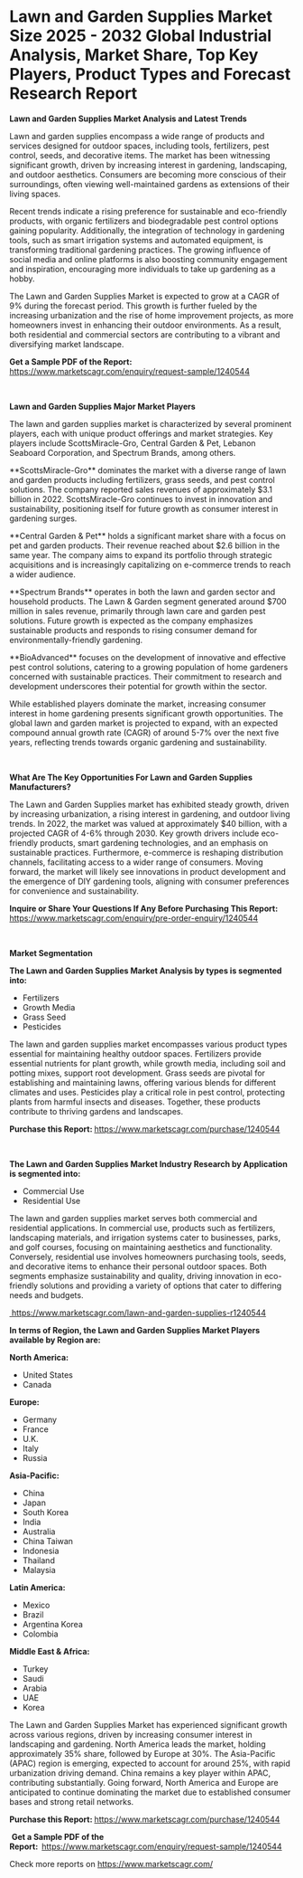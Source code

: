 <p><h1>Lawn and Garden Supplies Market Size 2025 - 2032 Global Industrial Analysis, Market Share, Top Key Players, Product Types and Forecast Research Report</h1></p><p><strong>Lawn and Garden Supplies Market Analysis and Latest Trends</strong></p>
<p><p>Lawn and garden supplies encompass a wide range of products and services designed for outdoor spaces, including tools, fertilizers, pest control, seeds, and decorative items. The market has been witnessing significant growth, driven by increasing interest in gardening, landscaping, and outdoor aesthetics. Consumers are becoming more conscious of their surroundings, often viewing well-maintained gardens as extensions of their living spaces.</p><p>Recent trends indicate a rising preference for sustainable and eco-friendly products, with organic fertilizers and biodegradable pest control options gaining popularity. Additionally, the integration of technology in gardening tools, such as smart irrigation systems and automated equipment, is transforming traditional gardening practices. The growing influence of social media and online platforms is also boosting community engagement and inspiration, encouraging more individuals to take up gardening as a hobby.</p><p>The Lawn and Garden Supplies Market is expected to grow at a CAGR of 9% during the forecast period. This growth is further fueled by the increasing urbanization and the rise of home improvement projects, as more homeowners invest in enhancing their outdoor environments. As a result, both residential and commercial sectors are contributing to a vibrant and diversifying market landscape.</p></p>
<p><strong>Get a Sample PDF of the Report:&nbsp;</strong> <a href="https://www.marketscagr.com/enquiry/request-sample/1240544?utm_campaign=2653&utm_medium=2&utm_source=Github&utm_content=ia&utm_term=30032025&utm_id=lawn-and-garden-supplies">https://www.marketscagr.com/enquiry/request-sample/1240544</a></p>
<p>&nbsp;</p>
<p><strong>Lawn and Garden Supplies Major Market Players</strong></p>
<p><p>The lawn and garden supplies market is characterized by several prominent players, each with unique product offerings and market strategies. Key players include ScottsMiracle-Gro, Central Garden & Pet, Lebanon Seaboard Corporation, and Spectrum Brands, among others.</p><p>**ScottsMiracle-Gro** dominates the market with a diverse range of lawn and garden products including fertilizers, grass seeds, and pest control solutions. The company reported sales revenues of approximately $3.1 billion in 2022. ScottsMiracle-Gro continues to invest in innovation and sustainability, positioning itself for future growth as consumer interest in gardening surges.</p><p>**Central Garden & Pet** holds a significant market share with a focus on pet and garden products. Their revenue reached about $2.6 billion in the same year. The company aims to expand its portfolio through strategic acquisitions and is increasingly capitalizing on e-commerce trends to reach a wider audience.</p><p>**Spectrum Brands** operates in both the lawn and garden sector and household products. The Lawn & Garden segment generated around $700 million in sales revenue, primarily through lawn care and garden pest solutions. Future growth is expected as the company emphasizes sustainable products and responds to rising consumer demand for environmentally-friendly gardening.</p><p>**BioAdvanced** focuses on the development of innovative and effective pest control solutions, catering to a growing population of home gardeners concerned with sustainable practices. Their commitment to research and development underscores their potential for growth within the sector.</p><p>While established players dominate the market, increasing consumer interest in home gardening presents significant growth opportunities. The global lawn and garden market is projected to expand, with an expected compound annual growth rate (CAGR) of around 5-7% over the next five years, reflecting trends towards organic gardening and sustainability.</p></p>
<p>&nbsp;</p>
<p><strong>What Are The Key Opportunities For Lawn and Garden Supplies Manufacturers?</strong></p>
<p><p>The Lawn and Garden Supplies market has exhibited steady growth, driven by increasing urbanization, a rising interest in gardening, and outdoor living trends. In 2022, the market was valued at approximately $40 billion, with a projected CAGR of 4-6% through 2030. Key growth drivers include eco-friendly products, smart gardening technologies, and an emphasis on sustainable practices. Furthermore, e-commerce is reshaping distribution channels, facilitating access to a wider range of consumers. Moving forward, the market will likely see innovations in product development and the emergence of DIY gardening tools, aligning with consumer preferences for convenience and sustainability.</p></p>
<p><strong>Inquire or Share Your Questions If Any Before Purchasing This Report:</strong> <a href="https://www.marketscagr.com/enquiry/pre-order-enquiry/1240544?utm_campaign=2653&utm_medium=2&utm_source=Github&utm_content=ia&utm_term=30032025&utm_id=lawn-and-garden-supplies">https://www.marketscagr.com/enquiry/pre-order-enquiry/1240544</a></p>
<p>&nbsp;</p>
<p><strong>Market Segmentation</strong></p>
<p><strong>The Lawn and Garden Supplies Market Analysis by types is segmented into:</strong></p>
<p><ul><li>Fertilizers</li><li>Growth Media</li><li>Grass Seed</li><li>Pesticides</li></ul></p>
<p><p>The lawn and garden supplies market encompasses various product types essential for maintaining healthy outdoor spaces. Fertilizers provide essential nutrients for plant growth, while growth media, including soil and potting mixes, support root development. Grass seeds are pivotal for establishing and maintaining lawns, offering various blends for different climates and uses. Pesticides play a critical role in pest control, protecting plants from harmful insects and diseases. Together, these products contribute to thriving gardens and landscapes.</p></p>
<p><strong>Purchase this Report:&nbsp;</strong><a href="https://www.marketscagr.com/purchase/1240544?utm_campaign=2653&utm_medium=2&utm_source=Github&utm_content=ia&utm_term=30032025&utm_id=lawn-and-garden-supplies">https://www.marketscagr.com/purchase/1240544</a></p>
<p>&nbsp;</p>
<p><strong>The Lawn and Garden Supplies Market Industry Research by Application is segmented into:</strong></p>
<p><ul><li>Commercial Use</li><li>Residential Use</li></ul></p>
<p><p>The lawn and garden supplies market serves both commercial and residential applications. In commercial use, products such as fertilizers, landscaping materials, and irrigation systems cater to businesses, parks, and golf courses, focusing on maintaining aesthetics and functionality. Conversely, residential use involves homeowners purchasing tools, seeds, and decorative items to enhance their personal outdoor spaces. Both segments emphasize sustainability and quality, driving innovation in eco-friendly solutions and providing a variety of options that cater to differing needs and budgets.</p></p>
<p><a href="https://www.marketscagr.com/lawn-and-garden-supplies-r1240544?utm_campaign=2653&utm_medium=2&utm_source=Github&utm_content=ia&utm_term=30032025&utm_id=lawn-and-garden-supplies">&nbsp;https://www.marketscagr.com/lawn-and-garden-supplies-r1240544</a></p>
<p><strong>In terms of Region, the Lawn and Garden Supplies Market Players available by Region are:</strong></p>
<p>
    <p> <strong> North America: </strong>
        <ul>
            <li>United States</li>
            <li>Canada</li>
        </ul>
        </p> 
    <p> <strong> Europe: </strong>
        <ul>
            <li>Germany</li>
            <li>France</li>
            <li>U.K.</li>
            <li>Italy</li>
            <li>Russia</li>
        </ul>
        </p> 
    <p> <strong> Asia-Pacific: </strong>
        <ul>
            <li>China</li>
            <li>Japan</li>
            <li>South Korea</li>
            <li>India</li>
            <li>Australia</li>
            <li>China Taiwan</li>
            <li>Indonesia</li>
            <li>Thailand</li>
            <li>Malaysia</li>
        </ul>
        </p> 
    <p> <strong> Latin America: </strong>
        <ul>
            <li>Mexico</li>
            <li>Brazil</li>
            <li>Argentina Korea</li>
            <li>Colombia</li>
        </ul>
        </p> 
    <p> <strong> Middle East & Africa: </strong>
        <ul>
            <li>Turkey</li>
            <li>Saudi</li>
            <li>Arabia</li>
            <li>UAE</li>
            <li>Korea</li>
        </ul>
    </p>
    </p>
<p><p>The Lawn and Garden Supplies Market has experienced significant growth across various regions, driven by increasing consumer interest in landscaping and gardening. North America leads the market, holding approximately 35% share, followed by Europe at 30%. The Asia-Pacific (APAC) region is emerging, expected to account for around 25%, with rapid urbanization driving demand. China remains a key player within APAC, contributing substantially. Going forward, North America and Europe are anticipated to continue dominating the market due to established consumer bases and strong retail networks.</p></p>
<p><strong>Purchase this Report: </strong><a href="https://www.marketscagr.com/purchase/1240544?utm_campaign=2653&utm_medium=2&utm_source=Github&utm_content=ia&utm_term=30032025&utm_id=lawn-and-garden-supplies">https://www.marketscagr.com/purchase/1240544</a></p>
<p>&nbsp;<strong>Get a Sample PDF of the Report:&nbsp;&nbsp;</strong><a href="https://www.marketscagr.com/enquiry/request-sample/1240544?utm_campaign=2653&utm_medium=2&utm_source=Github&utm_content=ia&utm_term=30032025&utm_id=lawn-and-garden-supplies">https://www.marketscagr.com/enquiry/request-sample/1240544</a></p>
<p><strong></strong></p>
<p>Check more reports on <a href="https://www.marketscagr.com/?utm_campaign=2653&utm_medium=2&utm_source=Github&utm_content=ia&utm_term=30032025&utm_id=lawn-and-garden-supplies">https://www.marketscagr.com/</a></p>